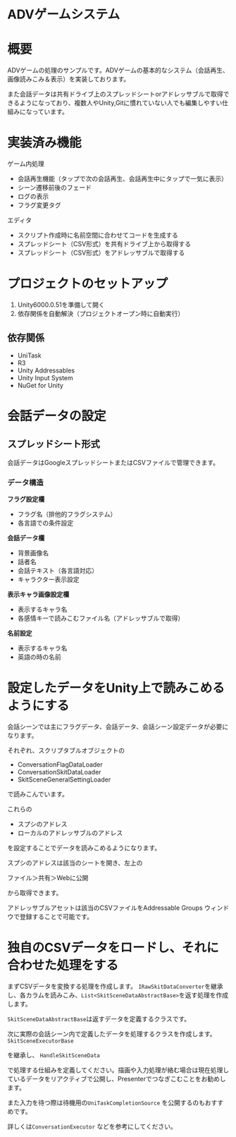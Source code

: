 # ADVゲームシステム

# 概要

ADVゲームの処理のサンプルです。ADVゲームの基本的なシステム（会話再生、画像読みこみ＆表示）を実装しております。

また会話データは共有ドライブ上のスプレッドシートorアドレッサブルで取得できるようになっており、複数人やUnity,Gitに慣れていない人でも編集しやすい仕組みになっています。

# 実装済み機能

ゲーム内処理

- 会話再生機能（タップで次の会話再生、会話再生中にタップで一気に表示）
- シーン遷移前後のフェード
- ログの表示
- フラグ変更タグ

エディタ

- スクリプト作成時に名前空間に合わせてコードを生成する
- スプレッドシート（CSV形式）を共有ドライブ上から取得する
- スプレッドシート（CSV形式）をアドレッサブルで取得する

# プロジェクトのセットアップ

1. Unity6000.0.51を準備して開く
2. 依存関係を自動解決（プロジェクトオープン時に自動実行）

## 依存関係
- UniTask
- R3
- Unity Addressables
- Unity Input System
- NuGet for Unity

# 会話データの設定

## スプレッドシート形式

会話データはGoogleスプレッドシートまたはCSVファイルで管理できます。

### データ構造

**フラグ設定欄**
- フラグ名（排他的フラグシステム）
- 各言語での条件設定

**会話データ欄**
- 背景画像名
- 話者名
- 会話テキスト（各言語対応）
- キャラクター表示設定

**表示キャラ画像設定欄**
- 表示するキャラ名
- 各感情キーで読みこむファイル名（アドレッサブルで取得）

**名前設定**
- 表示するキャラ名
- 英語の時の名前

# 設定したデータをUnity上で読みこめるようにする

会話シーンでは主にフラグデータ、会話データ、会話シーン設定データが必要になります。

それぞれ、スクリプタブルオブジェクトの

- ConversationFlagDataLoader
- ConversationSkitDataLoader
- SkitSceneGeneralSettingLoader

で読みこんでいます。

これらの

- スプシのアドレス
- ローカルのアドレッサブルのアドレス

を設定することでデータを読みこめるようになります。

スプシのアドレスは該当のシートを開き、左上の

ファイル＞共有＞Webに公開

から取得できます。

アドレッサブルアセットは該当のCSVファイルをAddressable Groups ウィンドウで登録することで可能です。

# 独自のCSVデータをロードし、それに合わせた処理をする

まずCSVデータを変換する処理を作成します。
`IRawSkitDataConverter`を継承し、各カラムを読みこみ、`List<SkitSceneDataAbstractBase>`を返す処理を作成します。

`SkitSceneDataAbstractBase`は返すデータを定義するクラスです。

次に実際の会話シーン内で定義したデータを処理するクラスを作成します。
`SkitSceneExecutorBase`

を継承し、
`HandleSkitSceneData`

で処理する仕組みを定義してください。描画や入力処理が絡む場合は現在処理しているデータをリアクティブで公開し、Presenterでつなぎこむことをお勧めします。

また入力を待つ際は待機用の`UniTaskCompletionSource` を公開するのもおすすめです。

詳しくは`ConversationExecutor` などを参考にしてください。